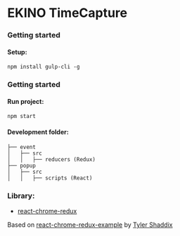# EKINO TimeCapture

### Getting started

#### Setup:

```
npm install gulp-cli -g
```

### Getting started

#### Run project:
```
npm start
```
#### Development folder: 

```
├── event
│   ├── src
│   │   ├── reducers (Redux)
├── popup
│   ├── src
│   │   ├── scripts (React)
```

### Library: 
* [react-chrome-redux](https://github.com/tshaddix/react-chrome-redux)


Based on [react-chrome-redux-example](https://github.com/tshaddix/react-chrome-redux-examples) by [Tyler Shaddix](https://github.com/tshaddix) 
